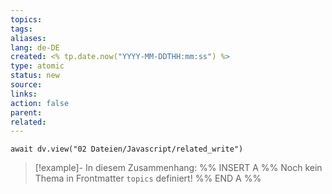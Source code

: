 ```yaml
---
topics: 
tags: 
aliases: 
lang: de-DE
created: <% tp.date.now("YYYY-MM-DDTHH:mm:ss") %>
type: atomic
status: new
source: 
links: 
action: false
parent: 
related:
---
```


```dataviewjs
await dv.view("02 Dateien/Javascript/related_write")
```
> [!example]- In diesem Zusammenhang:
> %% INSERT A %%
Noch kein Thema in Frontmatter `topics` definiert!
%% END A %%

# 


